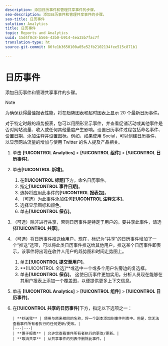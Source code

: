 ```yaml
---
description: 添加日历事件和管理共享事件的步骤。
seo-description: 添加日历事件和管理共享事件的步骤。
seo-title: 日历事件
solution: Analytics
title: 日历事件
topic: Reports and Analytics
uuid: 15d4f0c8-b566-43b0-b914-4ea35b7fac7f
translation-type: ht
source-git-commit: 86fe1b3650100a05e52fb2102134fee515c871b1

---
```



# 日历事件

添加日历事件和管理共享事件的步骤。

>[!NOTE]
>
>为确保获得最佳报表性能，将在趋势图表和超时图表上显示 20 个最新日历事件。

对于特定时段的趋势报表，您可以用图形显示事件，并查看促销活动或其他事件是否对网站流量、收入或任何其他量度产生影响。设置日历事件过程包括命名事件、设置日期、添加注释并设置图标。例如，如果使用 Social，可以创建日历事件，以显示网站流量的增加与使用 Twitter 的名人提及产品相关。

1. 单击 **[!UICONTROL Analytics]** &gt; **[!UICONTROL 组件]** &gt; **[!UICONTROL 日历事件]**。
1. 单击&#x200B;**[!UICONTROL 新增]**。
   1. 在&#x200B;**[!UICONTROL 标题]**&#x200B;下方，命名日历事件。
   1. 指定&#x200B;**[!UICONTROL 事件日期]**。
   1. 选择将应用此事件的&#x200B;**[!UICONTROL 报表包]**。
   1. （可选）为此事件添加任何&#x200B;**[!UICONTROL 注释文本]**。
   1. 选择显示图标和颜色。
   1. 单击&#x200B;**[!UICONTROL 保存]**。
1. （可选）除非进行共享，否则日历事件是特定于用户的。要共享此事件，请选择&#x200B;**[!UICONTROL 共享]**。
1. （可选）将日历事件推送给用户。现在，标记为“共享”的日历事件增加了一个“推送”选项，可以将此类日历事件推送给其他用户。推送某个日历事件即表示，该事件将出现在收件人用户的趋势图和时间走势图上。
   1. 单击&#x200B;**[!UICONTROL 提交至用户]**。
   1. **[!UICONTROL 全选]**或选中一个或多个用户名旁边的复选框。
   1. 单击&#x200B;**[!UICONTROL 保存]**。
   这使日历事件更加实用。分析人员现在能够在其用户报表上添加一个覆盖图，以便提供更多上下文信息。
1. 单击 **[!UICONTROL Analytics]** &gt; **[!UICONTROL 组件]** &gt; **[!UICONTROL 日历事件]**。
1. 在&#x200B;**[!UICONTROL 共享的日历事件]**&#x200B;下方，指定以下选项之一：

       | **抄送我** | 使用与原来相同的名称，将一个副本添加到事件列表中。但是，您无法查看事件所有者执行的任何更新/更改。|
       |---|---|
       | **置于报表** | 允许您查看事件所有者执行的更改/更新。|
       | **取消共享** | 从共享事件的列表中删除此事件。|
   
